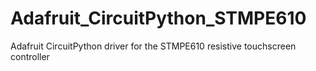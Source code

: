 # Adafruit_CircuitPython_STMPE610
Adafruit CircuitPython driver for the STMPE610 resistive touchscreen controller
